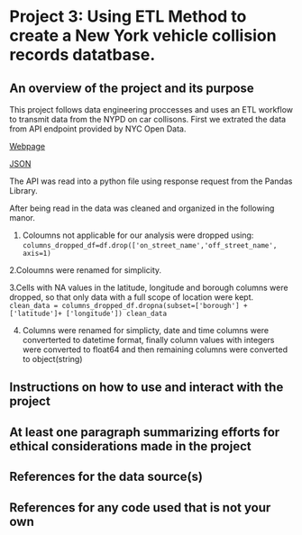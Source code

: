 # Project 3: Using ETL Method to create a New York vehicle collision records datatbase.

## An overview of the project and its purpose
This project follows data engineering proccesses and uses an ETL workflow to transmit data from the NYPD on car collisons.
First we extrated the data from API endpoint provided by NYC Open Data.

[Webpage](https://data.cityofnewyork.us/Public-Safety/Motor-Vehicle-Collisions-Crashes/h9gi-nx95/about_data) 

[JSON](https://data.cityofnewyork.us/resource/h9gi-nx95.json)


The API was read into a python file using response request from the Pandas Library.

After being read in the data was cleaned and organized in the following manor.

1. Coloumns not applicable for our analysis were dropped using:
<code>columns_dropped_df=df.drop(['on_street_name','off_street_name', axis=1) </code>

2.Coloumns were renamed for simplicity.

3.Cells with NA values in the latitude, longitude and borough columns were dropped, so that only data with a full scope of location were kept.
<code> clean_data = columns_dropped_df.dropna(subset=['borough'] + ['latitude']+ ['longitude'])
clean_data</code>

4. Columns were renamed for simplicty, date and time columns were converterted to datetime format,
 finally column values with integers were converted to float64 and then remaining columns were converted to object(string)
## Instructions on how to use and interact with the project



## At least one paragraph summarizing efforts for ethical considerations made in the project



## References for the data source(s)



## References for any code used that is not your own
